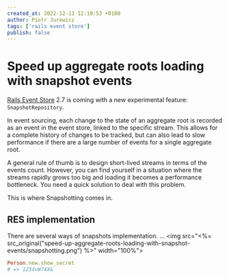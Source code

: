 ```yaml
---
created_at: 2022-12-13 12:19:53 +0100
author: Piotr Jurewicz
tags: ['rails event store']
publish: false
---
```


# Speed up aggregate roots loading with snapshot events

[Rails Event Store](https://railseventstore.org/) 2.7 is coming with a new experimental feature: `SnapshotRepository`.

<!-- more -->

In event sourcing, each change to the state of an aggregate root is recorded as an event in the event store, linked to the specific stream.
This allows for a complete history of changes to be tracked, but can also lead to slow performance if there are a large number of events for a single aggregate root.

A general rule of thumb is to design short-lived streams in terms of the events count. However, you can find yourself in a situation where the streams rapidly grows too big and loading it becomes a performance bottleneck.
You need a quick solution to deal with this problem.

This is where Snapshotting comes in.

## RES implementation

There are several ways of snapshots implementation. 
...
<img src="<%= src_original("speed-up-aggregate-roots-loading-with-snapshot-events/snapshotting.png") %>" width="100%">




```ruby
Person.new.show_secret
# => 1234vW74X&
```
